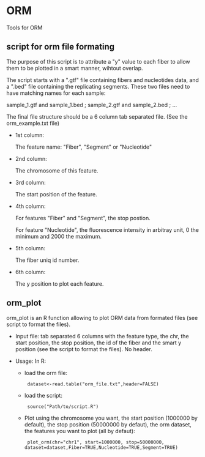 # ORM
Tools for ORM

## script for orm file formating
The purpose of this script is to attribute a "y" value to each fiber to allow them to be plotted in a smart manner, wihtout overlap.

The script starts with a ".gtf" file containing fibers and nucleotides data, and a ".bed" file containing the replicating segments. These two files need to have matching names for each sample:

sample_1.gtf and sample_1.bed ; sample_2.gtf and sample_2.bed ; ...

The final file structure should be a 6 column tab separated file. (See the orm_example.txt file)

- 1st column:

  The feature name: "Fiber", "Segment" or "Nucleotide"

- 2nd column:

  The chromosome of this feature.

- 3rd column:

  The start position of the feature.

- 4th column:

  For features "Fiber" and "Segment", the stop postion.

  For feature "Nucleotide", the fluorescence intensity in arbitray unit, 0 the minimum and 2000 the maximum.

- 5th column:

  The fiber uniq id number.

- 6th column:

  The y position to plot each feature.

## orm_plot
orm_plot is an R function allowing to plot ORM data from formated files (see script to format the files).
- Input file: tab separated 6 columns with the feature type, the chr, the start position, the stop position, the id of the fiber and the smart y position (see the script to format the files). No header.


- Usage: In R:
  - load the orm file:


    	 dataset<-read.table("orm_file.txt",header=FALSE)

  - load the script:


     	 source("Path/to/script.R")
     
  - Plot using the chromosome you want, the start position (1000000 by default), the stop position (50000000 by defaut), the orm dataset, the features you want to plot (all by defaut):


    	 plot_orm(chr="chr1", start=1000000, stop=50000000, dataset=dataset,Fiber=TRUE,Nucleotide=TRUE,Segment=TRUE)

